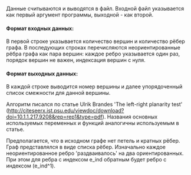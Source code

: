 Данные считываются и выводятся в файл. Входной файл указывается как первый аргумент программы, выходной - как второй.

#### Формат входных данных:
В первой строке указывается количество вершин и количество рёбер графа. В последующих строках перечисляются неориентированные рёбра графа как пара вершин: каждое ребро указывается один раз, порядок вершин не важен, индексация вершин с нуля.

#### Формат выходных данных:
В каждой строке выводится номер вершины и далее упорядоченный список смежности для данной вершины.


 
Алгоритм писался по статье Ulrik Brandes 'The left-right planarity test' (http://citeseerx.ist.psu.edu/viewdoc/download?doi=10.1.1.217.9208&rep=rep1&type=pdf). Названия основных используемых переменных и функций аналогичны используемым в статье. 

Предполагается, что в исходном графе нет петель и кратных рёбер.
Граф представлялся в виде списка рёбер. Изначально каждое неориентированное ребро 'раздваивалось' на два ориентированных. При этом для ребра с индексом e_ind обратным будет ребро с индексом (e_ind^1).
